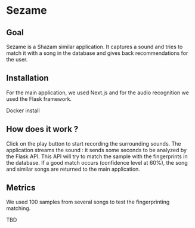 # Sezame

## Goal

Sezame is a Shazam similar application. It captures a sound and tries to match it with a song in the database and gives back recommendations for the user.

## Installation

For the main application, we used Next.js and for the audio recognition we used the Flask framework.

Docker install

## How does it work ?

Click on the play button to start recording the surrounding sounds. The application streams the sound : it sends some seconds to be analyzed by the Flask API. This API will try to match the sample with the fingerprints in the database. If a good match occurs (confidence level at 60%), the song and similar songs are returned to the main application.


## Metrics

We used 100 samples from several songs to test the fingerprinting matching. 

TBD